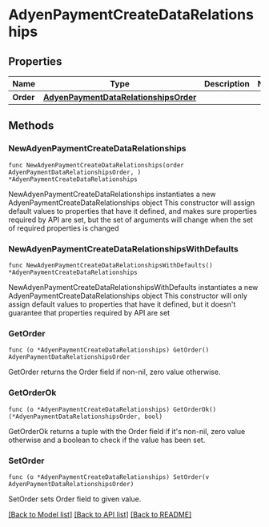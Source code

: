 # AdyenPaymentCreateDataRelationships

## Properties

Name | Type | Description | Notes
------------ | ------------- | ------------- | -------------
**Order** | [**AdyenPaymentDataRelationshipsOrder**](AdyenPaymentDataRelationshipsOrder.md) |  | 

## Methods

### NewAdyenPaymentCreateDataRelationships

`func NewAdyenPaymentCreateDataRelationships(order AdyenPaymentDataRelationshipsOrder, ) *AdyenPaymentCreateDataRelationships`

NewAdyenPaymentCreateDataRelationships instantiates a new AdyenPaymentCreateDataRelationships object
This constructor will assign default values to properties that have it defined,
and makes sure properties required by API are set, but the set of arguments
will change when the set of required properties is changed

### NewAdyenPaymentCreateDataRelationshipsWithDefaults

`func NewAdyenPaymentCreateDataRelationshipsWithDefaults() *AdyenPaymentCreateDataRelationships`

NewAdyenPaymentCreateDataRelationshipsWithDefaults instantiates a new AdyenPaymentCreateDataRelationships object
This constructor will only assign default values to properties that have it defined,
but it doesn't guarantee that properties required by API are set

### GetOrder

`func (o *AdyenPaymentCreateDataRelationships) GetOrder() AdyenPaymentDataRelationshipsOrder`

GetOrder returns the Order field if non-nil, zero value otherwise.

### GetOrderOk

`func (o *AdyenPaymentCreateDataRelationships) GetOrderOk() (*AdyenPaymentDataRelationshipsOrder, bool)`

GetOrderOk returns a tuple with the Order field if it's non-nil, zero value otherwise
and a boolean to check if the value has been set.

### SetOrder

`func (o *AdyenPaymentCreateDataRelationships) SetOrder(v AdyenPaymentDataRelationshipsOrder)`

SetOrder sets Order field to given value.



[[Back to Model list]](../README.md#documentation-for-models) [[Back to API list]](../README.md#documentation-for-api-endpoints) [[Back to README]](../README.md)


